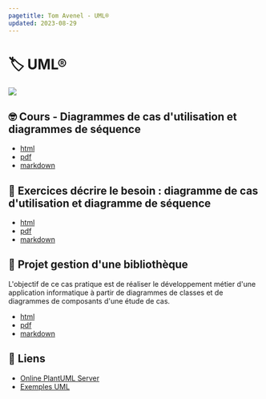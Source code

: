 ```yaml
---
pagetitle: Tom Avenel - UML®
updated: 2023-08-29
---
```


# 🏷️ UML® 

![](/resources/images/cover/uml.jpg)

## 🤓 Cours - Diagrammes de cas d'utilisation et diagrammes de séquence

- [html](/cours/uml/use-case.html)
- [pdf](/cours/uml/use-case.pdf)
- [markdown](/cours/uml/use-case.md)

## 📝 Exercices décrire le besoin : diagramme de cas d'utilisation et diagramme de séquence

- [html](/cours/gestion-projet/exos/exos-cas-utilisation-cas-sequence.html)
- [pdf](/cours/gestion-projet/exos/exos-cas-utilisation-cas-sequence.pdf)
- [markdown](/cours/gestion-projet/exos/exos-cas-utilisation-cas-sequence.md)

## 📌 Projet gestion d'une bibliothèque

L'objectif de ce cas pratique est de réaliser le développement métier d'une application informatique à partir de diagrammes de classes et de diagrammes de composants d'une étude de cas.

- [html](/cours/uml/tp-uml.html)
- [pdf](/cours/uml/tp-uml.pdf)
- [markdown](/cours/uml/tp-uml.md)

## 🔗 Liens

- [Online PlantUML Server](https://www.plantuml.com/plantuml/uml/SyfFKj2rKt3CoKnELR1Io4ZDoSa70000)
- [Exemples UML](https://www.uml-diagrams.org/index-examples.html)

